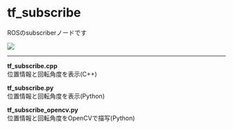 # tf_subscribe  
  
  ROSのsubscriberノードです

[![](https://img.youtube.com/vi/xAH7yBneF3E/0.jpg)](https://www.youtube.com/watch?v=xAH7yBneF3E)
<p>

---------------------------------------
**tf_subscribe.cpp**  
位置情報と回転角度を表示(C++)
  
**tf_subscribe.py**  
位置情報と回転角度を表示(Python)

**tf_subscribe_opencv.py**  
位置情報と回転角度をOpenCVで描写(Python)
